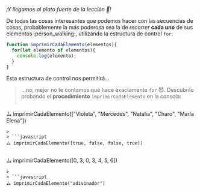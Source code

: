 _¡Y llegamos al plato fuerte de la lección :spaghetti:!_

De todas las cosas interesantes que podemos hacer con las secuencias de cosas, probablemente la más poderosa sea la de _recorrer_ **cada uno** de sus elementos :person_walking:, utilizando la estructura de control `for`: 

```javascript
function imprimirCadaElemento(elementos){
  for(let elemento of elementos){ 
    console.log(elemento);
  }
}
```

Esta estructura de control nos permitirá...

> ...no, mejor no te contamos qué hace exactamente `for` :smiling_imp:. Descubrilo probando el **procedimiento** `imprimirCadaElemento` en la consola: 
>
> ```javascript
ム imprimirCadaElemento(["Violeta", "Mercedes", "Natalia", "Charo", "María Elena"])
```
>
> ```javascript
ム imprimirCadaElemento([true, false, false, true])
```
>
> ```javascript
ム imprimirCadaElemento([0, 3, 0, 3, 4, 5, 6])
```
>
> ```javascript
ム imprimirCadaElemento("adivinador")
```